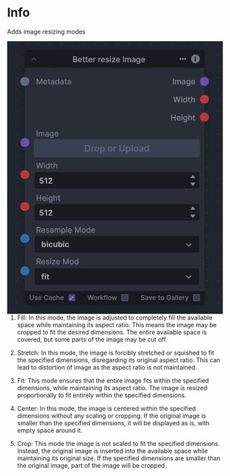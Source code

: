 # Info

Adds image resizing modes

<img src=".readme/demo.png" style="float: left;" />

1. Fill: In this mode, the image is adjusted to completely fill the available space while maintaining its aspect ratio. This means the image may be cropped to fit the desired dimensions. The entire available space is covered, but some parts of the image may be cut off.

2. Stretch: In this mode, the image is forcibly stretched or squished to fit the specified dimensions, disregarding its original aspect ratio. This can lead to distortion of image as the aspect ratio is not maintained.

3. Fit: This mode ensures that the entire image fits within the specified dimensions, while maintaining its aspect ratio. The image is resized proportionally to fit entirely within the specified dimensions. 

4. Center: In this mode, the image is centered within the specified dimensions without any scaling or cropping. If the original image is smaller than the specified dimensions, it will be displayed as is, with empty space around it.

5. Crop: This mode the image is not scaled to fit the specified dimensions. Instead, the original image is inserted into the available space while maintaining its original size. If the specified dimensions are smaller than the original image, part of the image will be cropped.



